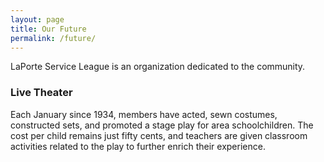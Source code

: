 ```yaml
---
layout: page
title: Our Future
permalink: /future/
---
```


LaPorte Service League is an organization dedicated to the community.

### Live Theater
Each January since 1934, members have acted, sewn costumes, constructed sets, and promoted a stage play for area schoolchildren. The cost per child remains just fifty cents, and teachers are given classroom activities related to the play to further enrich their experience.
